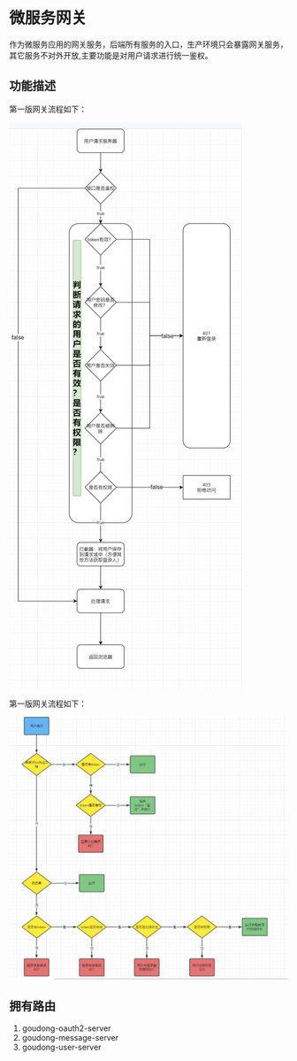 # 微服务网关

作为微服务应用的网关服务，后端所有服务的入口，生产环境只会暴露网关服务，其它服务不对外开放,主要功能是对用户请求进行统一鉴权。

## 功能描述

第一版网关流程如下：

![QQ截图20210904225317](README.assets/QQ%E6%88%AA%E5%9B%BE20210904225317.png)



第一版网关流程如下：

![image-20210820112939087](README.assets/image-20210820112939087.png)

## 拥有路由

1. goudong-oauth2-server
2. goudong-message-server
3. goudong-user-server

